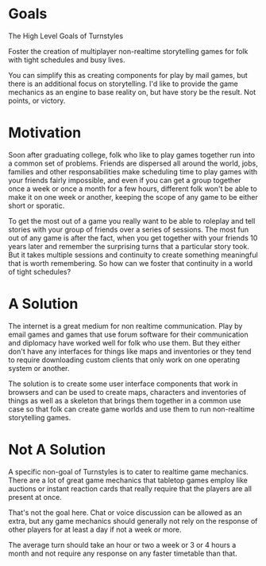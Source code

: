 # Goals
The High Level Goals of Turnstyles

Foster the creation of multiplayer non-realtime storytelling games for folk with tight schedules and busy lives.

You can simplify this as creating components for play by mail games, but there is an additional focus on storytelling. I'd like to provide the game mechanics as an engine to base reality on, but have story be the result. Not points, or victory.


# Motivation
Soon after graduating college, folk who like to play games together run into a common set of problems. Friends are dispersed all around the world, jobs, families and other responsabilities make scheduling time to play games with your friends fairly impossible, and even if you can get a group together once a week or once a month for a few hours, different folk won't be able to make it on one week or another, keeping the scope of any game to be either short or sporatic.

To get the most out of a game you really want to be able to roleplay and tell stories with your group of friends over a series of sessions. The most fun out of any game is after the fact, when you get together with your friends 10 years later and remember the surprising turns that a particular story took. But it takes multiple sessions and continuity to create something meaningful that is worth remembering. So how can we foster that continuity in a world of tight schedules?


# A Solution
The internet is a great medium for non realtime communication. Play by email games and games that use forum software for their communication and diplomacy have worked well for folk who use them. But they either don't have any interfaces for things like maps and inventories or they tend to require downloading custom clients that only work on one operating system or another.

The solution is to create some user interface components that work in browsers and can be used to create maps, characters and inventories of things as well as a skeleton that brings them together in a common use case so that folk can create game worlds and use them to run non-realtime storytelling games.


# Not A Solution
A specific non-goal of Turnstyles is to cater to realtime game mechanics. There are a lot of great game mechanics that tabletop games employ like auctions or instant reaction cards that really require that the players are all present at once.

That's not the goal here. Chat or voice discussion can be allowed as an extra, but any game mechanics should generally not rely on the response of other players for at least a day if not a week or more.

The average turn should take an hour or two a week or 3 or 4 hours a month and not require any response on any faster timetable than that.
